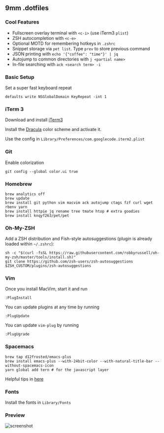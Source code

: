 ## 9mm .dotfiles

### Cool Features

* Fullscreen overlay terminal with `<c-i>` (use iTerm3 `plist`)
* ZSH autocompletion with `<c-e>`
* Optional MOTD for remembering hotkeys in `.zshrc`
* Snippet storage via `pet list`. Type `prev` to store previous command
* JSON printing with `echo '{"coffee": "time"}' | jq`
* Autojump to common directories with `j <partial name>`
* In-file searching with `ack <search term> -i`


### Basic Setup

Set a super fast keyboard repeat

    defaults write NSGlobalDomain KeyRepeat -int 1


### iTerm 3

Download and install [iTerm3](https://www.iterm2.com/version3.html)

Install the [Dracula](https://draculatheme.com/iterm/) color scheme and activate it.

Use the config in `Library/Preferences/com.googlecode.iterm2.plist`


### Git

Enable colorization

    git config --global color.ui true


### Homebrew

    brew analytics off
    brew update
    brew install git python vim macvim ack autojump ctags fzf curl wget rbenv yarn
    brew install httpie jq rename tree tmate htop # extra goodies
    brew install knqyf263/pet/pet


### Oh-My-ZSH

Add a ZSH distribution and Fish-style autosuggestions (plugin is already loaded within `~/.zshrc`):

    sh -c "$(curl -fsSL https://raw.githubusercontent.com/robbyrussell/oh-my-zsh/master/tools/install.sh)"
    git clone https://github.com/zsh-users/zsh-autosuggestions $ZSH_CUSTOM/plugins/zsh-autosuggestions


### Vim

Once you install MacVim, start it and run

    :PlugInstall

You can update plugins at any time by running

    :PlugUpdate

You can update `vim-plug` by running

    :PlugUgrade


### Spacemacs

    brew tap d12frosted/emacs-plus
    brew install emacs-plus --with-24bit-color --with-natural-title-bar --without-spacemacs-icon
    yarn global add tern # for the javascript layer

Helpful tips in [here](https://elixirforum.com/t/spacemacs-general-discussion-blog-posts-wiki/109?source_topic_id=3191)


### Fonts

Install the fonts in `Library/Fonts`


### Preview

![screenshot](https://raw.github.com/9mm/dotfiles/master/screenshot.png)
